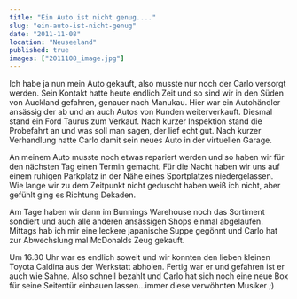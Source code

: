```yaml
---
title: "Ein Auto ist nicht genug...."
slug: "ein-auto-ist-nicht-genug"
date: "2011-11-08"
location: "Neuseeland"
published: true
images: ["2011108_image.jpg"]
---
```


Ich habe ja nun mein Auto gekauft, also musste nur noch der Carlo versorgt werden. Sein Kontakt hatte heute endlich Zeit und so sind wir in den Süden von Auckland gefahren, genauer nach Manukau. Hier war ein Autohändler ansässig der ab und an auch Autos von Kunden weiterverkauft. Diesmal stand ein Ford Taurus zum Verkauf. Nach kurzer Inspektion stand die Probefahrt an und was soll man sagen, der lief echt gut. Nach kurzer Verhandlung hatte Carlo damit sein neues Auto in der virtuellen Garage.

An meinem Auto musste noch etwas repariert werden und so haben wir für den nächsten Tag einen Termin gemacht. Für die Nacht haben wir uns auf einem ruhigen Parkplatz in der Nähe eines Sportplatzes niedergelassen. Wie lange wir zu dem Zeitpunkt nicht geduscht haben weiß ich nicht, aber gefühlt ging es Richtung Dekaden.

Am Tage haben wir dann im Bunnings Warehouse noch das Sortiment sondiert und auch alle anderen ansässigen Shops einmal abgelaufen. Mittags hab ich mir eine leckere japanische Suppe gegönnt und Carlo hat zur Abwechslung mal McDonalds Zeug gekauft.

Um 16.30 Uhr war es endlich soweit und wir konnten den lieben kleinen Toyota Caldina aus der Werkstatt abholen. Fertig war er und gefahren ist er auch wie Sahne. Also schnell bezahlt und Carlo hat sich noch eine neue Box für seine Seitentür einbauen lassen...immer diese verwöhnten Musiker ;)